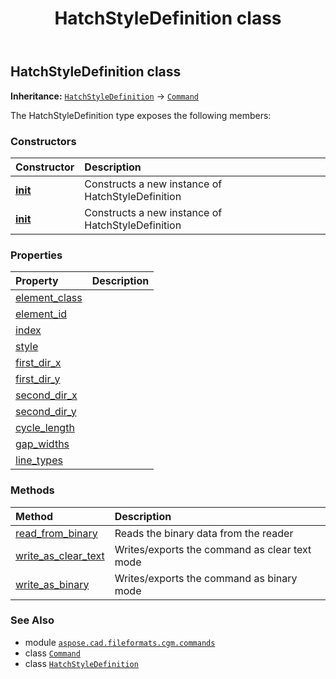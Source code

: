 ﻿---
title: HatchStyleDefinition class
second_title: Aspose.CAD for Python via .NET API References
description: 
type: docs
weight: 930
url: /python-net/aspose.cad.fileformats.cgm.commands/hatchstyledefinition/
is_root: false
---

## HatchStyleDefinition class



**Inheritance:** [`HatchStyleDefinition`](/cad/python-net/aspose.cad.fileformats.cgm.commands/hatchstyledefinition) → 
[`Command`](/cad/python-net/aspose.cad.fileformats.cgm.commands/command)



The HatchStyleDefinition type exposes the following members:

### Constructors
| Constructor | Description |
| :- | :- |
| [__init__](/cad/python-net/aspose.cad.fileformats.cgm.commands/hatchstyledefinition/__init__/#aspose.cad.fileformats.cgm.CgmFile) | Constructs a new instance of HatchStyleDefinition |
| [__init__](/cad/python-net/aspose.cad.fileformats.cgm.commands/hatchstyledefinition/__init__/#aspose.cad.fileformats.cgm.CgmFile-int-HatchStyleDefinition.HatchStyle-float-float-float-float-float-list-list) | Constructs a new instance of HatchStyleDefinition |


### Properties
| Property | Description |
| :- | :- |
| [element_class](/cad/python-net/aspose.cad.fileformats.cgm.commands/hatchstyledefinition/element_class) |  |
| [element_id](/cad/python-net/aspose.cad.fileformats.cgm.commands/hatchstyledefinition/element_id) |  |
| [index](/cad/python-net/aspose.cad.fileformats.cgm.commands/hatchstyledefinition/index) |  |
| [style](/cad/python-net/aspose.cad.fileformats.cgm.commands/hatchstyledefinition/style) |  |
| [first_dir_x](/cad/python-net/aspose.cad.fileformats.cgm.commands/hatchstyledefinition/first_dir_x) |  |
| [first_dir_y](/cad/python-net/aspose.cad.fileformats.cgm.commands/hatchstyledefinition/first_dir_y) |  |
| [second_dir_x](/cad/python-net/aspose.cad.fileformats.cgm.commands/hatchstyledefinition/second_dir_x) |  |
| [second_dir_y](/cad/python-net/aspose.cad.fileformats.cgm.commands/hatchstyledefinition/second_dir_y) |  |
| [cycle_length](/cad/python-net/aspose.cad.fileformats.cgm.commands/hatchstyledefinition/cycle_length) |  |
| [gap_widths](/cad/python-net/aspose.cad.fileformats.cgm.commands/hatchstyledefinition/gap_widths) |  |
| [line_types](/cad/python-net/aspose.cad.fileformats.cgm.commands/hatchstyledefinition/line_types) |  |


### Methods
| Method | Description |
| :- | :- |
| [read_from_binary](/cad/python-net/aspose.cad.fileformats.cgm.commands/hatchstyledefinition/read_from_binary/#aspose.cad.fileformats.cgm.IBinaryReader) | Reads the binary data from the reader |
| [write_as_clear_text](/cad/python-net/aspose.cad.fileformats.cgm.commands/hatchstyledefinition/write_as_clear_text/#aspose.cad.fileformats.cgm.IClearTextWriter) | Writes/exports the command as clear text mode |
| [write_as_binary](/cad/python-net/aspose.cad.fileformats.cgm.commands/hatchstyledefinition/write_as_binary/#aspose.cad.fileformats.cgm.IBinaryWriter) | Writes/exports the command as binary mode |



### See Also
* module [`aspose.cad.fileformats.cgm.commands`](..)
* class [`Command`](/cad/python-net/aspose.cad.fileformats.cgm.commands/command)
* class [`HatchStyleDefinition`](/cad/python-net/aspose.cad.fileformats.cgm.commands/hatchstyledefinition)
